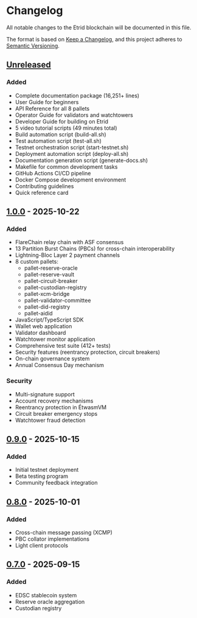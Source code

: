 # Changelog

All notable changes to the Etrid blockchain will be documented in this file.

The format is based on [Keep a Changelog](https://keepachangelog.com/en/1.0.0/),
and this project adheres to [Semantic Versioning](https://semver.org/spec/v2.0.0.html).

## [Unreleased]

### Added
- Complete documentation package (16,251+ lines)
- User Guide for beginners
- API Reference for all 8 pallets
- Operator Guide for validators and watchtowers
- Developer Guide for building on Etrid
- 5 video tutorial scripts (49 minutes total)
- Build automation script (build-all.sh)
- Test automation script (test-all.sh)
- Testnet orchestration script (start-testnet.sh)
- Deployment automation script (deploy-all.sh)
- Documentation generation script (generate-docs.sh)
- Makefile for common development tasks
- GitHub Actions CI/CD pipeline
- Docker Compose development environment
- Contributing guidelines
- Quick reference card

## [1.0.0] - 2025-10-22

### Added
- FlareChain relay chain with ASF consensus
- 13 Partition Burst Chains (PBCs) for cross-chain interoperability
- Lightning-Bloc Layer 2 payment channels
- 8 custom pallets:
  - pallet-reserve-oracle
  - pallet-reserve-vault
  - pallet-circuit-breaker
  - pallet-custodian-registry
  - pallet-xcm-bridge
  - pallet-validator-committee
  - pallet-did-registry
  - pallet-aidid
- JavaScript/TypeScript SDK
- Wallet web application
- Validator dashboard
- Watchtower monitor application
- Comprehensive test suite (412+ tests)
- Security features (reentrancy protection, circuit breakers)
- On-chain governance system
- Annual Consensus Day mechanism

### Security
- Multi-signature support
- Account recovery mechanisms
- Reentrancy protection in ÉtwasmVM
- Circuit breaker emergency stops
- Watchtower fraud detection

## [0.9.0] - 2025-10-15

### Added
- Initial testnet deployment
- Beta testing program
- Community feedback integration

## [0.8.0] - 2025-10-01

### Added
- Cross-chain message passing (XCMP)
- PBC collator implementations
- Light client protocols

## [0.7.0] - 2025-09-15

### Added
- EDSC stablecoin system
- Reserve oracle aggregation
- Custodian registry

[Unreleased]: https://github.com/etrid/etrid/compare/v1.0.0...HEAD
[1.0.0]: https://github.com/etrid/etrid/compare/v0.9.0...v1.0.0
[0.9.0]: https://github.com/etrid/etrid/compare/v0.8.0...v0.9.0
[0.8.0]: https://github.com/etrid/etrid/compare/v0.7.0...v0.8.0
[0.7.0]: https://github.com/etrid/etrid/releases/tag/v0.7.0
